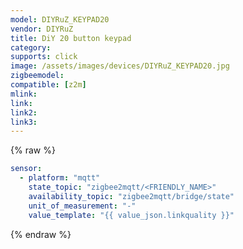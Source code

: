 ```yaml
---
model: DIYRuZ_KEYPAD20
vendor: DIYRuZ
title: DiY 20 button keypad
category:
supports: click
image: /assets/images/devices/DIYRuZ_KEYPAD20.jpg
zigbeemodel: 
compatible: [z2m]
mlink: 
link: 
link2: 
link3: 
---
```


{% raw %}
```yaml
sensor:
  - platform: "mqtt"
    state_topic: "zigbee2mqtt/<FRIENDLY_NAME>"
    availability_topic: "zigbee2mqtt/bridge/state"
    unit_of_measurement: "-"
    value_template: "{{ value_json.linkquality }}"
```
{% endraw %}


